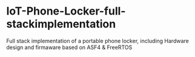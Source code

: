 # IoT-Phone-Locker-full-stackimplementation
Full stack implementation of a portable phone locker, including Hardware design and firmaware based on ASF4 &amp; FreeRTOS
